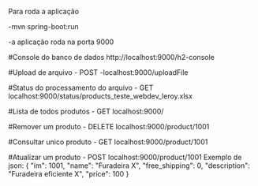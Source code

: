 Para roda a aplicação

-mvn spring-boot:run

-a aplicação roda na porta 9000

#Console do banco de dados
http://localhost:9000/h2-console

#Upload de arquivo - POST
-localhost:9000/uploadFile 

#Status do processamento do arquivo - GET
localhost:9000/status/products_teste_webdev_leroy.xlsx

#Lista de todos produtos - GET
localhost:9000/

#Remover um produto - DELETE
localhost:9000/product/1001

#Consultar unico produto - GET
localhost:9000/product/1001

#Atualizar um produto - POST
localhost:9000/product/1001
Exemplo de json:
 {
  "im": 1001,
  "name": "Furadeira X",
  "free_shipping": 0,
  "description": "Furadeira eficiente X",
  "price": 100
 }
